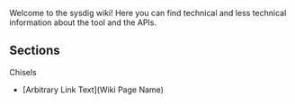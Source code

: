 Welcome to the sysdig wiki!
Here you can find technical and less technical information about the tool and the APIs.

## Sections
Chisels
* [Arbitrary Link Text](Wiki Page Name)
